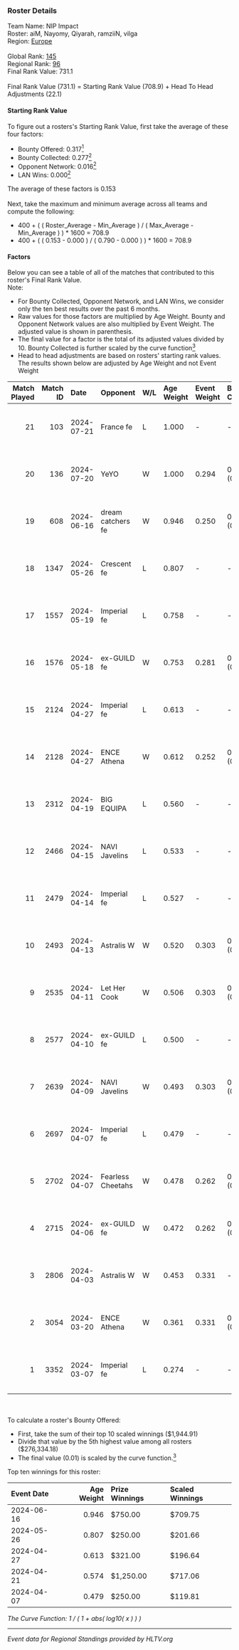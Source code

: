 ### Roster Details<br />
Team Name: NIP Impact<br />
Roster: aiM, Nayomy, Qiyarah, ramziiN, vilga<br />
Region: [Europe]( ../standings_europe.md)<br />
<br />
Global Rank: [145](../standings_global.md)<br />
Regional Rank: [96]( ../standings_europe.md)<br />
Final Rank Value:  731.1<br />
<br />
Final Rank Value (731.1) = Starting Rank Value (708.9) + Head To Head Adjustments (22.1)<br />

#### Starting Rank Value<br />
To figure out a rosters's Starting Rank Value, first take the average of these four factors:<br />
- Bounty Offered: 0.317[<sup>1</sup>](#table2)
- Bounty Collected: 0.277[<sup>2</sup>](#table1)
- Opponent Network: 0.016[<sup>2</sup>](#table1)
- LAN Wins: 0.000[<sup>2</sup>](#table1)

The average of these factors is 0.153<br />
<br />
Next, take the maximum and minimum average across all teams and compute the following:<br />
- 400 + ( ( Roster_Average - Min_Average ) / ( Max_Average - Min_Average ) ) * 1600 = 708.9
- 400 + ( ( 0.153 - 0.000 ) / ( 0.790 - 0.000 ) ) * 1600 = 708.9


#### Factors<br />
Below you can see a table of all of the matches that contributed to this roster's Final Rank Value.<br />
Note:<br />

- For Bounty Collected, Opponent Network, and LAN Wins, we consider only the ten best results over the past 6 months.
- Raw values for those factors are multiplied by Age Weight. Bounty and Opponent Network values are also multiplied by Event Weight. The adjusted value is shown in parenthesis.
- The final value for a factor is the total of its adjusted values divided by 10. Bounty Collected is further scaled by the curve function[<sup>3</sup>](#curveFunction)
- Head to head adjustments are based on rosters' starting rank values. The results shown below are adjusted by Age Weight and not Event Weight
<span id="table1"></span><br />


| Match Played | Match ID | Date       | Opponent          | W/L | Age Weight | Event Weight | Bounty Collected | Opponent Network | LAN Wins  | H2H Adj. | Roster                                 |
| -: | -: | :- | :- | :- | :- | :- | :- | :- | :- | -: | :- |
|           21 |      103 | 2024-07-21 | France fe         | L   | 1.000      | -            | -                | -                | -         |   -18.04 | aiM, Nayomy, Qiyarah, ramziiN, vilga   |
|           20 |      136 | 2024-07-20 | YeYO              | W   | 1.000      | 0.294        | 0.001 (0.000)    | -                | 0 (0.000) |     6.75 | aiM, Nayomy, Qiyarah, ramziiN, vilga   |
|           19 |      608 | 2024-06-16 | dream catchers fe | W   | 0.946      | 0.250        | 0.019 (0.005)    | 0.182 (0.043)    | 0 (0.000) |    14.17 | aiM, Nayomy, Qiyarah, ramziiN, vilga   |
|           18 |     1347 | 2024-05-26 | Crescent fe       | L   | 0.807      | -            | -                | -                | -         |   -15.75 | Nayomy, Qiyarah, ramziiN, spike, vilga |
|           17 |     1557 | 2024-05-19 | Imperial fe       | L   | 0.758      | -            | -                | -                | -         |    -3.10 | aiM, Nayomy, Qiyarah, ramziiN, vilga   |
|           16 |     1576 | 2024-05-18 | ex-GUILD fe       | W   | 0.753      | 0.281        | 0.003 (0.001)    | 0.081 (0.017)    | 0 (0.000) |     9.86 | aiM, Nayomy, Qiyarah, ramziiN, vilga   |
|           15 |     2124 | 2024-04-27 | Imperial fe       | L   | 0.613      | -            | -                | -                | -         |    -2.50 | aiM, jenkon, Nayomy, Qiyarah, ramziiN  |
|           14 |     2128 | 2024-04-27 | ENCE Athena       | W   | 0.612      | 0.252        | 0.003 (0.000)    | 0.049 (0.007)    | 0 (0.000) |     7.17 | aiM, jenkon, Nayomy, Qiyarah, ramziiN  |
|           13 |     2312 | 2024-04-19 | BIG EQUIPA        | L   | 0.560      | -            | -                | -                | -         |    -7.48 | aiM, jenkon, Nayomy, Qiyarah, ramziiN  |
|           12 |     2466 | 2024-04-15 | NAVI Javelins     | L   | 0.533      | -            | -                | -                | -         |    -6.13 | aiM, jenkon, Nayomy, Qiyarah, ramziiN  |
|           11 |     2479 | 2024-04-14 | Imperial fe       | L   | 0.527      | -            | -                | -                | -         |    -2.16 | aiM, jenkon, Nayomy, Qiyarah, ramziiN  |
|           10 |     2493 | 2024-04-13 | Astralis W        | W   | 0.520      | 0.303        | 0.002 (0.000)    | 0.027 (0.004)    | 0 (0.000) |     5.54 | aiM, jenkon, Nayomy, Qiyarah, ramziiN  |
|            9 |     2535 | 2024-04-11 | Let Her Cook      | W   | 0.506      | 0.303        | 0.077 (0.012)    | 0.170 (0.026)    | 0 (0.000) |    11.97 | aiM, jenkon, Nayomy, Qiyarah, ramziiN  |
|            8 |     2577 | 2024-04-10 | ex-GUILD fe       | L   | 0.500      | -            | -                | -                | -         |    -9.31 | aiM, jenkon, Nayomy, Qiyarah, ramziiN  |
|            7 |     2639 | 2024-04-09 | NAVI Javelins     | W   | 0.493      | 0.303        | 0.035 (0.005)    | 0.227 (0.034)    | 0 (0.000) |    10.12 | aiM, jenkon, Nayomy, Qiyarah, ramziiN  |
|            6 |     2697 | 2024-04-07 | Imperial fe       | L   | 0.479      | -            | -                | -                | -         |    -1.89 | aiM, jenkon, Nayomy, Qiyarah, ramziiN  |
|            5 |     2702 | 2024-04-07 | Fearless Cheetahs | W   | 0.478      | 0.262        | 0.004 (0.000)    | 0.079 (0.010)    | 0 (0.000) |     7.30 | aiM, jenkon, Nayomy, Qiyarah, ramziiN  |
|            4 |     2715 | 2024-04-06 | ex-GUILD fe       | W   | 0.472      | 0.262        | 0.003 (0.000)    | 0.081 (0.010)    | 0 (0.000) |     6.51 | aiM, jenkon, Nayomy, Qiyarah, ramziiN  |
|            3 |     2806 | 2024-04-03 | Astralis W        | W   | 0.453      | 0.331        | -                | 0.027 (0.004)    | 0 (0.000) |     5.33 | aiM, jenkon, Nayomy, Qiyarah, ramziiN  |
|            2 |     3054 | 2024-03-20 | ENCE Athena       | W   | 0.361      | 0.331        | 0.003 (0.000)    | 0.049 (0.006)    | -         |     4.78 | aiM, jenkon, Nayomy, Qiyarah, ramziiN  |
|            1 |     3352 | 2024-03-07 | Imperial fe       | L   | 0.274      | -            | -                | -                | -         |    -1.01 | aiM, jenkon, Nayomy, Qiyarah, ramziiN  |

<br />
<span id="table2"></span><br />
To calculate a roster's Bounty Offered:<br />

- First, take the sum of their top 10 scaled winnings ($1,944.91)
- Divide that value by the 5th highest value among all rosters ($276,334.18)
- The final value (0.01) is scaled by the curve function.[<sup>3</sup>](#curveFunction)

Top ten winnings for this roster:<br />

| Event Date | Age Weight | Prize Winnings | Scaled Winnings |
| :- | -: | :- | :- |
| 2024-06-16 |      0.946 | $750.00        | $709.75         |
| 2024-05-26 |      0.807 | $250.00        | $201.66         |
| 2024-04-27 |      0.613 | $321.00        | $196.64         |
| 2024-04-21 |      0.574 | $1,250.00      | $717.06         |
| 2024-04-07 |      0.479 | $250.00        | $119.81         |


<span id="curveFunction"></span>_The Curve Function: 1 / ( 1 + abs( log10( x ) ) )_<br />

---
_Event data for Regional Standings provided by HLTV.org_<br />
